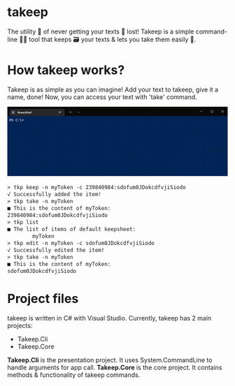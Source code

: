 # takeep
The utility 🔧 of never getting your texts 📃 lost! Takeep is a simple command-line 🧑‍💻 tool that keeps 🗃️ your texts & lets you take them easily 🙂.

# How takeep works?
Takeep is as simple as you can imagine! Add your text to takeep, give it a name, done! Now, you can access your text with 'take' command.

![takeep commands' overview](/files/takeepCommandsPreview.gif)

```
> tkp keep -n myToken -c 239840984:sdofum0JDokcdfvjiSiodo
√ Successfully added the item!
> tkp take -n myToken
■ This is the content of myToken:
239840984:sdofum0JDokcdfvjiSiodo
> tkp list
■ The list of items of default keepsheet:
        myToken
> tkp edit -n myToken -c sdofum0JDokcdfvjiSiodo
√ Successfully edited the item!
> tkp take -n myToken
■ This is the content of myToken:
sdofum0JDokcdfvjiSiodo
```

# Project files
takeep is written in C# with Visual Studio. Currently, takeep has 2 main projects:
- Takeep.Cli
- Takeep.Core

**Takeep.Cli** is the presentation project. It uses System.CommandLine to handle arguments for app call.
**Takeep.Core** is the core project. It contains methods & functionality of takeep commands.
